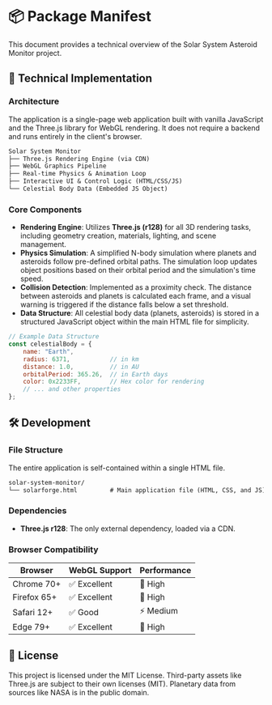# 📦 Package Manifest

This document provides a technical overview of the Solar System Asteroid Monitor project.

## 🔧 Technical Implementation

### Architecture

The application is a single-page web application built with vanilla JavaScript and the Three.js library for WebGL rendering. It does not require a backend and runs entirely in the client's browser.

```txt
Solar System Monitor
├── Three.js Rendering Engine (via CDN)
├── WebGL Graphics Pipeline
├── Real-time Physics & Animation Loop
├── Interactive UI & Control Logic (HTML/CSS/JS)
└── Celestial Body Data (Embedded JS Object)
```

### Core Components

- **Rendering Engine**: Utilizes **Three.js (r128)** for all 3D rendering tasks, including geometry creation, materials, lighting, and scene management.
- **Physics Simulation**: A simplified N-body simulation where planets and asteroids follow pre-defined orbital paths. The simulation loop updates object positions based on their orbital period and the simulation's time speed.
- **Collision Detection**: Implemented as a proximity check. The distance between asteroids and planets is calculated each frame, and a visual warning is triggered if the distance falls below a set threshold.
- **Data Structure**: All celestial body data (planets, asteroids) is stored in a structured JavaScript object within the main HTML file for simplicity.

```javascript
// Example Data Structure
const celestialBody = {
    name: "Earth",
    radius: 6371,           // in km
    distance: 1.0,          // in AU
    orbitalPeriod: 365.26,  // in Earth days
    color: 0x2233FF,        // Hex color for rendering
    // ... and other properties
};
```

## 🛠️ Development

### File Structure

The entire application is self-contained within a single HTML file.

```txt
solar-system-monitor/
└── solarforge.html         # Main application file (HTML, CSS, and JS)
```

### Dependencies

- **Three.js r128**: The only external dependency, loaded via a CDN.

### Browser Compatibility

| Browser | WebGL Support | Performance |
|---------|---------------|-------------|
| Chrome 70+ | ✅ Excellent | 🚀 High |
| Firefox 65+ | ✅ Excellent | 🚀 High |
| Safari 12+ | ✅ Good | ⚡ Medium |
| Edge 79+ | ✅ Excellent | 🚀 High |

## 📜 License

This project is licensed under the MIT License. Third-party assets like Three.js are subject to their own licenses (MIT). Planetary data from sources like NASA is in the public domain.

